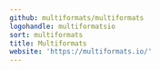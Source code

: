 ```yaml
---
github: multiformats/multiformats
logohandle: multiformatsio
sort: multiformats
title: Multiformats
website: 'https://multiformats.io/'
---
```

